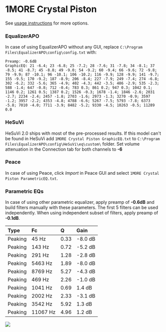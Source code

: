 # 1MORE Crystal Piston
See [usage instructions](https://github.com/jaakkopasanen/AutoEq#usage) for more options.

### EqualizerAPO
In case of using EqualizerAPO without any GUI, replace `C:\Program Files\EqualizerAPO\config\config.txt`
with:
```
Preamp: -0.6dB
GraphicEQ: 21 -6.4; 23 -6.8; 25 -7.2; 28 -7.6; 31 -7.8; 34 -8.1; 37 -8.5; 41 -8.7; 45 -8.8; 49 -9.0; 54 -9.2; 60 -9.4; 66 -9.6; 72 -9.8; 79 -9.9; 87 -10.1; 96 -10.1; 106 -10.2; 116 -9.9; 128 -9.9; 141 -9.7; 155 -9.5; 170 -9.2; 187 -8.9; 206 -8.4; 227 -7.9; 249 -7.4; 274 -6.8; 302 -6.2; 332 -5.6; 365 -4.9; 402 -4.3; 442 -3.5; 486 -2.9; 535 -2.3; 588 -1.4; 647 -0.8; 712 -0.4; 783 0.3; 861 0.2; 947 0.3; 1042 0.1; 1146 0.2; 1261 0.5; 1387 0.2; 1526 -0.3; 1678 -1.4; 1846 -2.6; 2031 -2.7; 2234 -2.4; 2457 -1.8; 2703 -1.6; 2973 -1.3; 3270 -0.9; 3597 -1.2; 3957 -2.2; 4353 -4.8; 4788 -6.6; 5267 -7.5; 5793 -7.8; 6373 -5.8; 7010 -4.0; 7711 -3.9; 8482 -5.2; 9330 -4.5; 10263 -0.5; 11289 0.0
```

### HeSuVi
HeSuVi 2.0 ships with most of the pre-processed results. If this model can't be found in HeSuVi add
`1MORE Crystal Piston GraphicEQ.txt` to `C:\Program Files\EqualizerAPO\config\HeSuVi\eq\custom\` folder.
Set volume attenuation in the Connection tab for both channels to **-6**

### Peace
In case of using Peace, click *Import* in Peace GUI and select `1MORE Crystal Piston ParametricEQ.txt`.

### Parametric EQs
In case of using other parametric equalizer, apply preamp of **-0.6dB** and build filters manually
with these parameters. The first 5 filters can be used independently.
When using independent subset of filters, apply preamp of **-0.1dB**.

| Type    | Fc       |    Q | Gain    |
|:--------|:---------|:-----|:--------|
| Peaking | 45 Hz    | 0.33 | -8.0 dB |
| Peaking | 143 Hz   | 0.72 | -5.2 dB |
| Peaking | 291 Hz   | 1.28 | -2.8 dB |
| Peaking | 5463 Hz  | 1.89 | -8.0 dB |
| Peaking | 8769 Hz  | 5.27 | -4.3 dB |
| Peaking | 469 Hz   | 2.26 | -1.0 dB |
| Peaking | 1041 Hz  | 0.69 | 1.4 dB  |
| Peaking | 2002 Hz  | 2.33 | -3.1 dB |
| Peaking | 3542 Hz  | 5.92 | 1.3 dB  |
| Peaking | 11067 Hz | 4.96 | 1.2 dB  |

![](https://raw.githubusercontent.com/jaakkopasanen/AutoEq/master/results/innerfidelity/sbaf-serious/1MORE%20Crystal%20Piston/1MORE%20Crystal%20Piston.png)